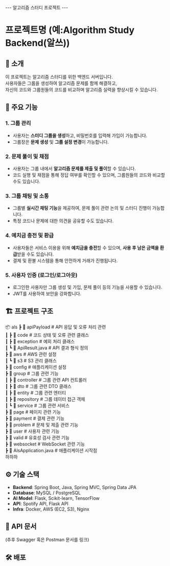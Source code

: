 --- 알고리즘 스터디 프로젝트 ---
# 프로젝트명 (예:Algorithm Study Backend(알쓰))

## 📝 소개
이 프로젝트는 알고리즘 스터디를 위한 백엔드 서버입니다.  
사용자들은 그룹을 생성하여 알고리즘 문제를 함께 해결하고,  
자신의 코드와 그룹원들의 코드를 비교하며 알고리즘 실력을 향상시킬 수 있습니다.

## 🚀 주요 기능
### 1. 그룹 관리  
- 사용자는 **스터디 그룹을 생성**하고, 비밀번호를 입력해 가입이 가능합니다.  
- 그룹장은 **문제 생성** 및 **그룹 설정 변경**이 가능합니다.  

### 2. 문제 풀이 및 채점  
- 사용자는 그룹 내에서 **알고리즘 문제를 제출 및 풀이**할 수 있습니다.  
- 코드 실행 및 채점을 통해 정답 여부를 확인할 수 있으며, 그룹원들의 코드와 비교할 수도 있습니다.  

### 3. 그룹 채팅 및 소통  
- 그룹별 **실시간 채팅 기능**을 제공하여, 문제 풀이 관련 논의 및 스터디 진행이 가능합니다.  
- 특정 코드나 문제에 대한 의견을 공유할 수도 있습니다.  

### 4. 예치금 충전 및 환급  
- 사용자들은 서비스 이용을 위해 **예치금을 충전**할 수 있으며, **사용 후 남은 금액을 환급**받을 수도 있습니다.  
- 결제 및 환불 시스템을 통해 안전하게 거래가 진행됩니다.  

### 5. 사용자 인증 (로그인/로그아웃)  
- 로그인한 사용자만 그룹 생성 및 가입, 문제 풀이 등의 기능을 사용할 수 있습니다.  
- JWT를 사용하여 보안을 강화합니다.
## 🏗️ 프로젝트 구조
📦 als
 ┣ 📂 apiPayload                # API 응답 및 오류 처리 관련  
 ┃ ┣ 📂 code                    # 코드 상태 및 오류 관련 클래스  
 ┃ ┣ 📂 exception                # 예외 처리 클래스  
 ┃ ┗ 📜 ApiResult.java          # API 결과 형식 정의  
 ┣ 📂 aws                       # AWS 관련 설정  
 ┃ ┗ 📂 s3                      # S3 관리 클래스  
 ┣ 📂 config                    # 애플리케이션 설정  
 ┣ 📂 group                     # 그룹 관련 기능  
 ┃ ┣ 📂 controller              # 그룹 관련 API 컨트롤러  
 ┃ ┣ 📂 dto                    # 그룹 관련 DTO 클래스  
 ┃ ┣ 📂 entity                  # 그룹 관련 엔터티  
 ┃ ┣ 📂 repository              # 그룹 데이터 접근 객체  
 ┃ ┗ 📂 service                 # 그룹 관련 서비스  
 ┣ 📂 page                      # 페이지 관련 기능  
 ┣ 📂 payment                   # 결제 관련 기능  
 ┣ 📂 problem                   # 문제 및 제출 관련 기능  
 ┣ 📂 user                      # 사용자 관련 기능  
 ┣ 📂 valid                     # 유효성 검사 관련 기능  
 ┣ 📂 websocket                 # WebSocket 관련 기능  
 ┣ 📜 AlsApplication.java       # 애플리케이션 시작점  
하하하 

## ⚙️ 기술 스택
- **Backend**: Spring Boot, Java, Spring MVC, Spring Data JPA  
- **Database**: MySQL / PostgreSQL  
- **AI Model**: Flask, Scikit-learn, TensorFlow  
- **API**: Spotify API, Flask API  
- **Infra**: Docker, AWS (EC2, S3), Nginx  

## 📖 API 문서
(추후 Swagger 혹은 Postman 문서를 링크)  

## 🛠️ 배포
